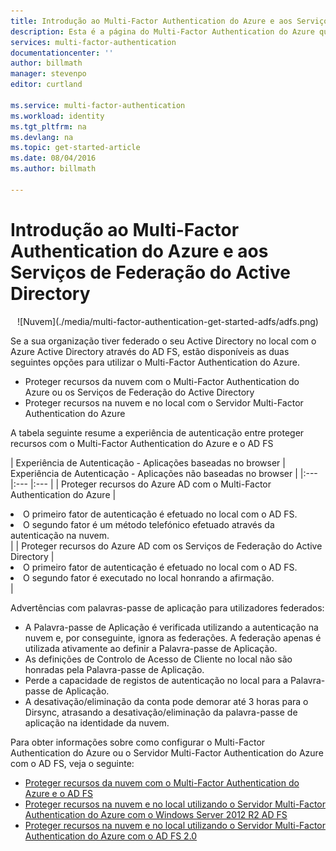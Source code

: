 ```yaml
---
title: Introdução ao Multi-Factor Authentication do Azure e aos Serviços de Federação do Active Directory
description: Esta é a página do Multi-Factor Authentication do Azure que descreve como começar a utilizar o MFA do Azure e o AD FS.
services: multi-factor-authentication
documentationcenter: ''
author: billmath
manager: stevenpo
editor: curtland

ms.service: multi-factor-authentication
ms.workload: identity
ms.tgt_pltfrm: na
ms.devlang: na
ms.topic: get-started-article
ms.date: 08/04/2016
ms.author: billmath

---
```

# Introdução ao Multi-Factor Authentication do Azure e aos Serviços de Federação do Active Directory
<center>![Nuvem](./media/multi-factor-authentication-get-started-adfs/adfs.png)</center>

Se a sua organização tiver federado o seu Active Directory no local com o Azure Active Directory através do AD FS, estão disponíveis as duas seguintes opções para utilizar o Multi-Factor Authentication do Azure.

* Proteger recursos da nuvem com o Multi-Factor Authentication do Azure ou os Serviços de Federação do Active Directory 
* Proteger recursos na nuvem e no local com o Servidor Multi-Factor Authentication do Azure 

A tabela seguinte resume a experiência de autenticação entre proteger recursos com o Multi-Factor Authentication do Azure e o AD FS

| Experiência de Autenticação - Aplicações baseadas no browser | Experiência de Autenticação - Aplicações não baseadas no browser |
|:--- |:--- |:--- |
| Proteger recursos do Azure AD com o Multi-Factor Authentication do Azure |<li>O primeiro fator de autenticação é efetuado no local com o AD FS.</li> <li>O segundo fator é um método telefónico efetuado através da autenticação na nuvem.</li> |
| Proteger recursos do Azure AD com os Serviços de Federação do Active Directory |<li>O primeiro fator de autenticação é efetuado no local com o AD FS.</li><li>O segundo fator é executado no local honrando a afirmação.</li> |

Advertências com palavras-passe de aplicação para utilizadores federados: 

* A Palavra-passe de Aplicação é verificada utilizando a autenticação na nuvem e, por conseguinte, ignora as federações. A federação apenas é utilizada ativamente ao definir a Palavra-passe de Aplicação.
* As definições de Controlo de Acesso de Cliente no local não são honradas pela Palavra-passe de Aplicação.
* Perde a capacidade de registos de autenticação no local para a Palavra-passe de Aplicação.
* A desativação/eliminação da conta pode demorar até 3 horas para o Dirsync, atrasando a desativação/eliminação da palavra-passe de aplicação na identidade da nuvem.

Para obter informações sobre como configurar o Multi-Factor Authentication do Azure ou o Servidor Multi-Factor Authentication do Azure com o AD FS, veja o seguinte:

* [Proteger recursos da nuvem com o Multi-Factor Authentication do Azure e o AD FS](multi-factor-authentication-get-started-adfs-cloud.md)
* [Proteger recursos na nuvem e no local utilizando o Servidor Multi-Factor Authentication do Azure com o Windows Server 2012 R2 AD FS](multi-factor-authentication-get-started-adfs-w2k12.md)
* [Proteger recursos na nuvem e no local utilizando o Servidor Multi-Factor Authentication do Azure com o AD FS 2.0](multi-factor-authentication-get-started-adfs-adfs2.md)

<!--HONumber=ago16_HO4-->


